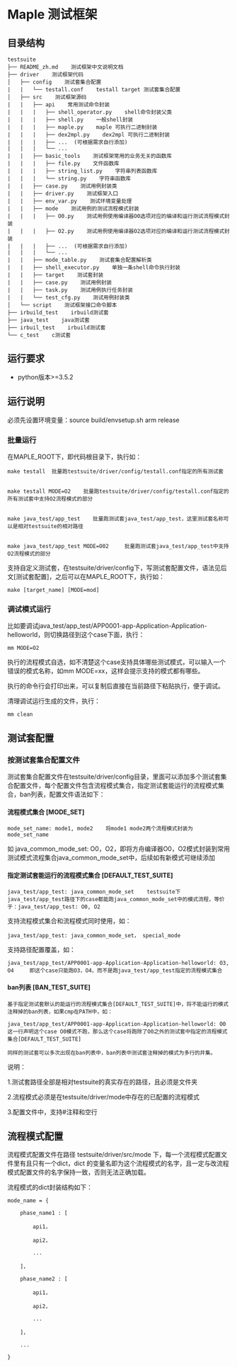 # Maple 测试框架

## 目录结构

```shell
testsuite
├── README_zh.md    测试框架中文说明文档
├── driver    测试框架代码
│   ├── config    测试套集合配置
|   |   └── testall.conf    testall target 测试套集合配置
│   ├── src    测试框架源码 
|   |   ├── api    常用测试命令封装
|   |   |   ├── shell_operator.py    shell命令封装父类
|   |   |   ├── shell.py    一般shell封装
|   |   |   ├── maple.py    maple 可执行二进制封装
|   |   |   ├── dex2mpl.py    dex2mpl 可执行二进制封装
|   |   |   ├── ...  (可根据需求自行添加)
|   |   |   └── ... 
|   |   ├── basic_tools    测试框架常用的业务无关的函数库
|   |   |   ├── file.py    文件函数库
|   |   |   ├── string_list.py    字符串列表函数库
|   |   |   └── string.py    字符串函数库
|   |   ├── case.py    测试用例封装类
|   |   ├── driver.py    测试框架入口
|   |   ├── env_var.py    测试环境变量处理
|   |   ├── mode    测试用例的测试流程模式封装
|   |   |   ├── O0.py    测试用例使用编译器O0选项对应的编译和运行测试流程模式封装
|   |   |   ├── O2.py    测试用例使用编译器O2选项对应的编译和运行测试流程模式封装
|   |   |   ├── ...  (可根据需求自行添加)
|   |   |   └── ...
|   |   ├── mode_table.py    测试套集合配置解析类
|   |   ├── shell_executor.py    单独一条shell命令执行封装
|   |   ├── target    测试套封装
|   |   ├── case.py    测试用例封装
|   |   ├── task.py    测试用例执行任务封装
|   |   └── test_cfg.py    测试用例封装类      ​
│   └── script    测试框架接口命令脚本
├── irbuild_test    irbuild测试套
├── java_test    java测试套
├── irbuil_test    irbuild测试套
└── c_test    c测试套

```

## 运行要求

- python版本>=3.5.2

## 运行说明

必须先设置环境变量：source build/envsetup.sh arm release

### 批量运行

在MAPLE_ROOT下，即代码根目录下，执行如：

    make testall  批量跑testsuite/driver/config/testall.conf指定的所有测试套


    make testall MODE=O2    批量跑testsuite/driver/config/testall.conf指定的所有测试套中支持O2流程模式的部分


    make java_test/app_test    批量跑测试套java_test/app_test，这里测试套名称可以是相对testsuite的相对路径


    make java_test/app_test MODE=O02     批量跑测试套java_test/app_test中支持O2流程模式的部分



支持自定义测试套，在testsuite/driver/config下，写测试套配置文件，语法见后文[测试套配置]，之后可以在MAPLE_ROOT下，执行如：

    make [target_name] [MODE=mod]     



### 调试模式运行

比如要调试java_test/app_test/APP0001-app-Application-Application-helloworld，则切换路径到这个case下面，执行：

    mm MODE=O2

执行的流程模式自选，如不清楚这个case支持具体哪些测试模式，可以输入一个错误的模式名称，如mm MODE=xx，这样会提示支持的模式都有哪些。

执行的命令行会打印出来，可以复制后直接在当前路径下粘贴执行，便于调试。

清理调试运行生成的文件，执行：

    mm clean


## 测试套配置

### 按测试套集合配置文件



测试套集合配置文件在testsuite/driver/config目录，里面可以添加多个测试套集合配置文件，每个配置文件包含流程模式集合，指定测试套能运行的流程模式集合，ban列表，配置文件语法如下：


#### 流程模式集合 [MODE_SET]

    mode_set_name: mode1, mode2    将mode1 mode2两个流程模式封装为mode_set_name

如 java_common_mode_set: O0，O2，即将方舟编译器O0，O2模式封装到常用测试模式流程集合java_common_mode_set中，后续如有新模式可继续添加




#### 指定测试套能运行的流程模式集合 [DEFAULT_TEST_SUITE]

    java_test/app_test: java_common_mode_set    testsuite下java_test/app_test路径下的case都能跑java_common_mode_set中的模式流程，等价于：java_test/app_test: O0, O2


支持流程模式集合和流程模式同时使用，如：

    java_test/app_test: java_common_mode_set， special_mode


支持路径配置覆盖，如：

    java_test/app_test/APP0001-app-Application-Application-helloworld: O3, O4     即这个case只能跑O3，O4，而不是跑java_test/app_test指定的流程模式集合




#### ban列表 [BAN_TEST_SUITE]

    基于指定测试套默认的能运行的流程模式集合[DEFAULT_TEST_SUITE]中，将不能运行的模式注释掉的ban列表，如果cmp在PATH中，如：
	
	java_test/app_test/APP0001-app-Application-Application-helloworld: O0     这一行声明这个case O0模式不跑，那么这个case将跑除了O0之外的测试套中指定的流程模式集合[DEFAULT_TEST_SUITE]
	
	同样的测试套可以多次出现在ban列表中，ban列表中测试套注释掉的模式为多行的并集。
	

说明：

1.测试套路径全部是相对testsuite的真实存在的路径，且必须是文件夹

2.流程模式必须是在testsuite/driver/mode中存在的已配置的流程模式

3.配置文件中，支持#注释和空行


## 流程模式配置

流程模式配置文件在路径 testsuite/driver/src/mode 下，每一个流程模式配置文件里有且只有一个dict，dict 的变量名即为这个流程模式的名字，且一定与改流程模式配置文件的名字保持一致，否则无法正确加载。

流程模式的dict封装结构如下：

    mode_name = {
       
        phase_name1 : [
		
		    api1，
			
			api2，
			
			...
		
		]，
		
		phase_name2 : [
		
		    api1，
			
			api2，
			
			...
		
		]，
		
		...
			
	}
	
